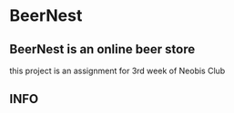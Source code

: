 # BeerNest

##  BeerNest is an online beer store

this project is an assignment for 3rd week of Neobis Club

## INFO

